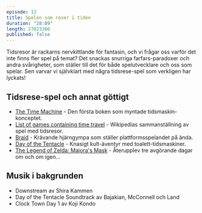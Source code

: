 ```yaml
---
episode: 12
title: Spelen som reser i tiden
duration: "28:09"
length: 27023300
published: false
---
```


Tidsresor är rackarns nervkittlande för fantasin, och vi frågar oss varför det inte finns fler spel på temat? Det snackas snurriga farfars-paradoxer och andra svårigheter, som ställer till det för både spelutvecklare och oss som spelar. Sen varvar vi självklart med några tidsrese-spel som verkligen har lyckats!

## Tidsrese-spel och annat göttigt

* [The Time Machine][1] - Den första boken som myntade tidsmaskin-konceptet.
* [List of games containing time travel][2] - Wikipedias sammanställning av spel med tidsresor.
* [Braid][3] - Krävande hjärngympa som ställer plattformsspelandet på ända.
* [Day of the Tentacle][4] - Knasigt kult-äventyr med toalett-tidsmaskiner.
* [The Legend of Zelda: Majora's Mask][5] - Återupplev tre avgörande dagar om och om igen...

## Musik i bakgrunden

* Downstream av Shira Kammen
* Day of the Tentacle Soundtrack av Bajakian, McConnell och Land
* Clock Town Day 1 av Koji Kondo

[1]: http://www.gutenberg.org/ebooks/35
[2]: https://en.wikipedia.org/wiki/List_of_games_containing_time_travel
[3]: http://braid-game.com/
[4]: http://dott.doublefine.com/
[5]: http://www.zelda.com/majoras-mask/
